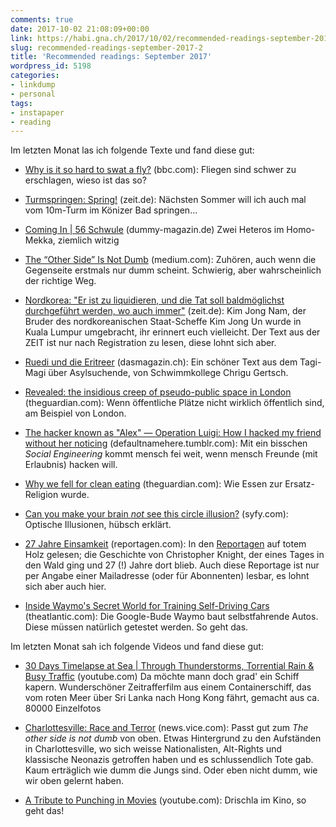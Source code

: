 ```yaml
---
comments: true
date: 2017-10-02 21:08:09+00:00
link: https://habi.gna.ch/2017/10/02/recommended-readings-september-2017-2/
slug: recommended-readings-september-2017-2
title: 'Recommended readings: September 2017'
wordpress_id: 5198
categories:
- linkdump
- personal
tags:
- instapaper
- reading
---
```


Im letzten Monat las ich folgende Texte und fand diese gut:




    
  * [Why is it so hard to swat a fly?](http://www.bbc.com/news/science-environment-41284065) (bbc.com): Fliegen sind schwer zu erschlagen, wieso ist das so?

    
  * [Turmspringen: Spring!](http://www.zeit.de/2017/35/turmspringen-zehnmeterturm-schwimmbad-ueberwindung) (zeit.de): Nächsten Sommer will ich auch mal vom 10m-Turm im Könizer Bad springen...

    
  * [Coming In | 56 Schwule](http://www.dummy-magazin.de/issues/56-schwule/articles/1027) (dummy-magazin.de) Zwei Heteros im Homo-Mekka, ziemlich witzig

    
  * [The “Other Side” Is Not Dumb](https://medium.com/@SeanBlanda/the-other-side-is-not-dumb-2670c1294063) (medium.com): Zuhören, auch wenn die Gegenseite erstmals nur dumm scheint. Schwierig, aber wahrscheinlich der richtige Weg.

    
  * [Nordkorea: "Er ist zu liquidieren, und die Tat soll baldmöglichst durchgeführt werden, wo auch immer"](http://www.zeit.de/2017/33/nordkorea-kim-jong-un-mord-bruder) (zeit.de): Kim Jong Nam, der Bruder des nordkoreanischen Staat-Scheffe Kim Jong Un wurde in Kuala Lumpur umgebracht, ihr erinnert euch vielleicht. Der Text aus der ZEIT ist nur nach Registration zu lesen, diese lohnt sich aber.

    
  * [Ruedi und die Eritreer](https://www.dasmagazin.ch/2017/05/27/ruedi-und-die-eritreer/) (dasmagazin.ch): Ein schöner Text aus dem Tagi-Magi über Asylsuchende, von Schwimmkollege Chrigu Gertsch.

    
  * [Revealed: the insidious creep of pseudo-public space in London](https://www.theguardian.com/cities/2017/jul/24/revealed-pseudo-public-space-pops-london-investigation-map) (theguardian.com): Wenn öffentliche Plätze nicht wirklich öffentlich sind, am Beispiel von London.

    
  * [The hacker known as "Alex" — Operation Luigi: How I hacked my friend without her noticing](https://defaultnamehere.tumblr.com/post/163734466355/operation-luigi-how-i-hacked-my-friend-without) (defaultnamehere.tumblr.com): Mit ein bisschen _Social Engineering_ kommt mensch fei weit, wenn mensch Freunde (mit Erlaubnis) hacken will.

    
  * [Why we fell for clean eating](https://www.theguardian.com/lifeandstyle/2017/aug/11/why-we-fell-for-clean-eating) (theguardian.com): Wie Essen zur Ersatz-Religion wurde.

    
  * [Can you make your brain _not_ see this circle illusion?](http://www.syfy.com/syfywire/can-you-make-your-brain-not-see-this-circle-illusion) (syfy.com): Optische Illusionen, hübsch erklärt.

    
  * [27 Jahre Einsamkeit](http://reportagen.com/content/27-jahre-einsamkeit) (reportagen.com): In den [Reportagen](http://reportagen.com) auf totem Holz gelesen; die Geschichte von Christopher Knight, der eines Tages in den Wald ging und 27 (!) Jahre dort blieb. Auch diese Reportage ist nur per Angabe einer Mailadresse (oder für Abonnenten) lesbar, es lohnt sich aber auch hier.

    
  * [Inside Waymo's Secret World for Training Self-Driving Cars](https://www.theatlantic.com/technology/archive/2017/08/inside-waymos-secret-testing-and-simulation-facilities/537648/) (theatlantic.com): Die Google-Bude Waymo baut selbstfahrende Autos. Diese müssen natürlich getestet werden. So geht das.



Im letzten Monat sah ich folgende Videos und fand diese gut:


    
  * [30 Days Timelapse at Sea | Through Thunderstorms, Torrential Rain & Busy Traffic](https://www.youtube.com/watch?v=AHrCI9eSJGQ) (youtube.com) Da möchte mann doch grad' ein Schiff kapern. Wunderschöner Zeitrafferfilm aus einem Containerschiff, das vom roten Meer über Sri Lanka nach Hong Kong fährt, gemacht aus ca. 80000 Einzelfotos

    
  * [Charlottesville: Race and Terror](https://news.vice.com/story/vice-news-tonight-full-episode-charlottesville-race-and-terror) (news.vice.com): Passt gut zum _The other side is not dumb_ von oben. Etwas Hintergrund zu den Aufständen in Charlottesville, wo sich weisse Nationalisten, Alt-Rights und klassische Neonazis getroffen haben und es schlussendlich Tote gab. Kaum erträglich wie dumm die Jungs sind. Oder eben nicht dumm, wie wir oben gelernt haben.

    
  * [A Tribute to Punching in Movies](https://youtu.be/tZ4ZvRrE2rM) (youtube.com): Drischla im Kino, so geht das!


